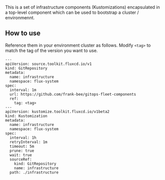 This is a set of infrastructure components (Kustomizations) encapsulated in a top-level component 
which can be used to bootstrap a cluster / environmennt.

## How to use
Reference them in your environment cluster as follows.
Modify `<tag>` to match the tag of the version you want to use.

```
---
apiVersion: source.toolkit.fluxcd.io/v1
kind: GitRepository
metadata:
  name: infrastructure
  namespace: flux-system
spec:
  interval: 1m
  url: https://github.com/frank-bee/gitops-fleet-components
  ref:
    tag: <tag>
---
apiVersion: kustomize.toolkit.fluxcd.io/v1beta2
kind: Kustomization
metadata:
  name: infrastructure
  namespace: flux-system
spec:
  interval: 1h
  retryInterval: 1m
  timeout: 5m
  prune: true
  wait: true
  sourceRef:
    kind: GitRepository
    name: infrastructure
  path: ./infrastructure
```